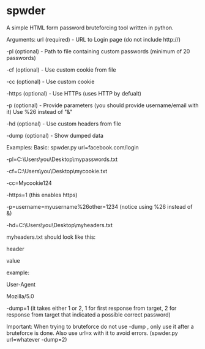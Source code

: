 # spwder
A simple HTML form password bruteforcing tool written in python.

Arguments:
url (required)   -   URL to Login page (do not include http://) 

-pl (optional)   -   Path to file containing custom passwords (minimum of 20 passwords)

-cf (optional)   -   Use custom cookie from file

-cc (optional)   -   Use custom cookie  

-https (optional) -  Use HTTPs (uses HTTP by defualt)

-p (optional)    -   Provide parameters (you should provide username/email with it) Use %26 instead of "&"

-hd (optional)   -   Use custom headers from file 

-dump (optional) -   Show dumped data 

Examples:
Basic: spwder.py url=facebook.com/login 

-pl=C:\Users\you\Desktop\mypasswords.txt 

-cf=C:\Users\you\Desktop\mycookie.txt

-cc=Mycookie124

-https=1    (this enables https)

-p=username=myusername%26other=1234   (notice using %26 instead of &)

-hd=C:\Users\you\Desktop\myheaders.txt 

myheaders.txt should look like this:

header

value 

example: 

User-Agent

Mozilla/5.0 


-dump=1    (it takes either 1 or 2, 1 for first response from target, 2 for response from target that indicated a possible correct password) 

Important: When trying to bruteforce do not use -dump , only use it after a bruteforce is done. Also use url=x with it to avoid errors. (spwder.py url=whatever -dump=2) 
